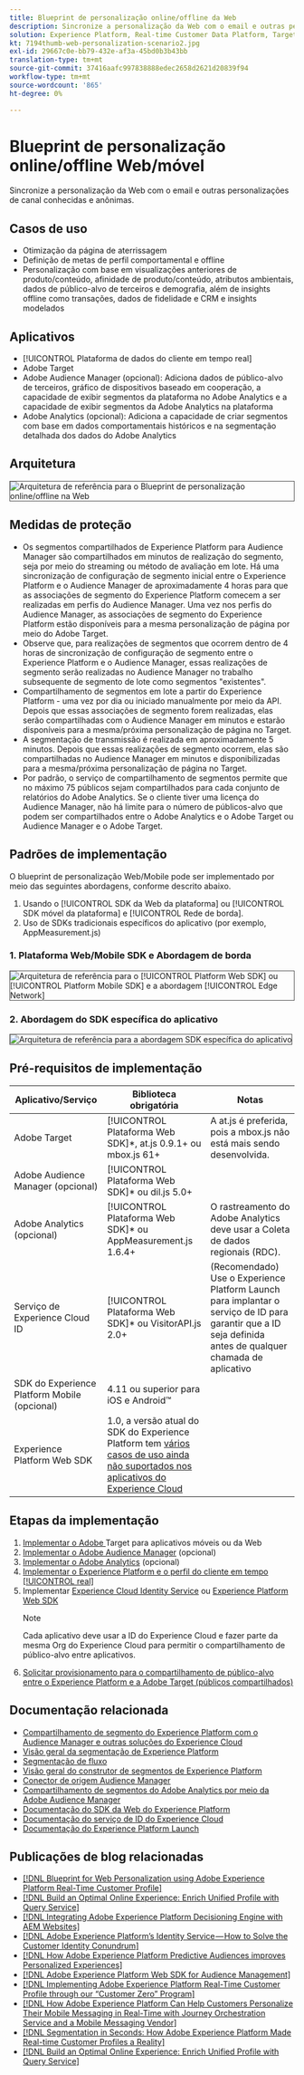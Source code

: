 ```yaml
---
title: Blueprint de personalização online/offline da Web
description: Sincronize a personalização da Web com o email e outras personalizações de canal conhecidas e anônimas.
solution: Experience Platform, Real-time Customer Data Platform, Target, Audience Manager, Analytics, Experience Cloud Services, Data Collection
kt: 7194thumb-web-personalization-scenario2.jpg
exl-id: 29667c0e-bb79-432e-af3a-45bd0b3b43bb
translation-type: tm+mt
source-git-commit: 37416aafc997838888edec2658d2621d20839f94
workflow-type: tm+mt
source-wordcount: '865'
ht-degree: 0%

---
```


# Blueprint de personalização online/offline Web/móvel

Sincronize a personalização da Web com o email e outras personalizações de canal conhecidas e anônimas.

## Casos de uso

* Otimização da página de aterrissagem
* Definição de metas de perfil comportamental e offline
* Personalização com base em visualizações anteriores de produto/conteúdo, afinidade de produto/conteúdo, atributos ambientais, dados de público-alvo de terceiros e demografia, além de insights offline como transações, dados de fidelidade e CRM e insights modelados

## Aplicativos

* [!UICONTROL Plataforma de dados do cliente em tempo real]
* Adobe Target
* Adobe Audience Manager (opcional): Adiciona dados de público-alvo de terceiros, gráfico de dispositivos baseado em cooperação, a capacidade de exibir segmentos da plataforma no Adobe Analytics e a capacidade de exibir segmentos da Adobe Analytics na plataforma
* Adobe Analytics (opcional): Adiciona a capacidade de criar segmentos com base em dados comportamentais históricos e na segmentação detalhada dos dados do Adobe Analytics

## Arquitetura

<img src="assets/onoff.svg" alt="Arquitetura de referência para o Blueprint de personalização online/offline na Web" style="border:1px solid #4a4a4a" />

## Medidas de proteção

* Os segmentos compartilhados de Experience Platform para Audience Manager são compartilhados em minutos de realização do segmento, seja por meio do streaming ou método de avaliação em lote. Há uma sincronização de configuração de segmento inicial entre o Experience Platform e o Audience Manager de aproximadamente 4 horas para que as associações de segmento do Experience Platform comecem a ser realizadas em perfis do Audience Manager. Uma vez nos perfis do Audience Manager, as associações de segmento do Experience Platform estão disponíveis para a mesma personalização de página por meio do Adobe Target.
* Observe que, para realizações de segmentos que ocorrem dentro de 4 horas de sincronização de configuração de segmento entre o Experience Platform e o Audience Manager, essas realizações de segmento serão realizadas no Audience Manager no trabalho subsequente de segmento de lote como segmentos &quot;existentes&quot;.
* Compartilhamento de segmentos em lote a partir do Experience Platform - uma vez por dia ou iniciado manualmente por meio da API. Depois que essas associações de segmento forem realizadas, elas serão compartilhadas com o Audience Manager em minutos e estarão disponíveis para a mesma/próxima personalização de página no Target.
* A segmentação de transmissão é realizada em aproximadamente 5 minutos. Depois que essas realizações de segmento ocorrem, elas são compartilhadas no Audience Manager em minutos e disponibilizadas para a mesma/próxima personalização de página no Target.
* Por padrão, o serviço de compartilhamento de segmentos permite que no máximo 75 públicos sejam compartilhados para cada conjunto de relatórios do Adobe Analytics. Se o cliente tiver uma licença do Audience Manager, não há limite para o número de públicos-alvo que podem ser compartilhados entre o Adobe Analytics e o Adobe Target ou Audience Manager e o Adobe Target.

## Padrões de implementação

O blueprint de personalização Web/Mobile pode ser implementado por meio das seguintes abordagens, conforme descrito abaixo.

1. Usando o [!UICONTROL SDK da Web da plataforma] ou [!UICONTROL SDK móvel da plataforma] e [!UICONTROL Rede de borda].
1. Uso de SDKs tradicionais específicos do aplicativo (por exemplo, AppMeasurement.js)

### 1. Plataforma Web/Mobile SDK e Abordagem de borda

<img src="assets/websdkflow.svg" alt="Arquitetura de referência para o [!UICONTROL Platform Web SDK] ou [!UICONTROL Platform Mobile SDK] e a abordagem [!UICONTROL Edge Network]" style="border:1px solid #4a4a4a" />

### 2. Abordagem do SDK específica do aplicativo

<img src="assets/appsdkflow.png" alt="Arquitetura de referência para a abordagem SDK específica do aplicativo" style="border:1px solid #4a4a4a" />

## Pré-requisitos de implementação

| Aplicativo/Serviço | Biblioteca obrigatória | Notas |
|---|---|---|
| Adobe Target | [!UICONTROL Plataforma Web SDK]*, at.js 0.9.1+ ou mbox.js 61+ | A at.js é preferida, pois a mbox.js não está mais sendo desenvolvida. |
| Adobe Audience Manager (opcional) | [!UICONTROL Plataforma Web SDK]* ou dil.js 5.0+ |  |
| Adobe Analytics (opcional) | [!UICONTROL Plataforma Web SDK]* ou AppMeasurement.js 1.6.4+ | O rastreamento do Adobe Analytics deve usar a Coleta de dados regionais (RDC). |
| Serviço de Experience Cloud ID | [!UICONTROL Plataforma Web SDK]* ou VisitorAPI.js 2.0+ | (Recomendado) Use o Experience Platform Launch para implantar o serviço de ID para garantir que a ID seja definida antes de qualquer chamada de aplicativo |
| SDK do Experience Platform Mobile (opcional) | 4.11 ou superior para iOS e Android™ |  |
| Experience Platform Web SDK | 1.0, a versão atual do SDK do Experience Platform tem [vários casos de uso ainda não suportados nos aplicativos do Experience Cloud](https://github.com/adobe/alloy/projects/5) |  |


## Etapas da implementação

1. [Implementar o Adobe ](https://experienceleague.adobe.com/docs/target/using/implement-target/implementing-target.html) Target para aplicativos móveis ou da Web
1. [Implementar o Adobe Audience Manager](https://experienceleague.adobe.com/docs/audience-manager/user-guide/implementation-integration-guides/implement-audience-manager.html)  (opcional)
1. [Implementar o Adobe Analytics](https://experienceleague.adobe.com/docs/analytics/implementation/home.html)   (opcional)
1. [Implementar o Experience Platform e o perfil do cliente em tempo  [!UICONTROL real]](https://experienceleague.adobe.com/docs/platform-learn/getting-started-for-data-architects-and-data-engineers/overview.html)
1. Implementar [Experience Cloud Identity Service](https://experienceleague.adobe.com/docs/id-service/using/implementation/implementation-guides.html) ou [Experience Platform Web SDK](https://experienceleague.adobe.com/docs/experience-platform/edge/home.html)
   >[!NOTE]
   >
   >Cada aplicativo deve usar a ID do Experience Cloud e fazer parte da mesma Org do Experience Cloud para permitir o compartilhamento de público-alvo entre aplicativos.
1. [Solicitar provisionamento para o compartilhamento de público-alvo entre o Experience Platform e a Adobe Target (públicos compartilhados)](https://www.adobe.com/go/audiences)

## Documentação relacionada

* [Compartilhamento de segmento do Experience Platform com o Audience Manager e outras soluções do Experience Cloud](https://experienceleague.adobe.com/docs/audience-manager/user-guide/implementation-integration-guides/integration-experience-platform/aam-aep-audience-sharing.html)
* [Visão geral da segmentação de Experience Platform](https://experienceleague.adobe.com/docs/experience-platform/segmentation/home.html)
* [Segmentação de fluxo](https://experienceleague.adobe.com/docs/experience-platform/segmentation/api/streaming-segmentation.html)
* [Visão geral do construtor de segmentos de Experience Platform](https://experienceleague.adobe.com/docs/experience-platform/segmentation/ui/overview.html)
* [Conector de origem Audience Manager](https://experienceleague.adobe.com/docs/experience-platform/sources/connectors/adobe-applications/audience-manager.html)
* [Compartilhamento de segmentos do Adobe Analytics por meio da Adobe Audience Manager](https://experienceleague.adobe.com/docs/analytics/components/segmentation/segmentation-workflow/seg-publish.html)
* [Documentação do SDK da Web do Experience Platform](https://experienceleague.adobe.com/docs/experience-platform/edge/home.html)
* [Documentação do serviço de ID do Experience Cloud](https://experienceleague.adobe.com/docs/id-service/using/home.html)
* [Documentação do Experience Platform Launch](https://experienceleague.adobe.com/docs/launch/using/home.html)

## Publicações de blog relacionadas

* [[!DNL Blueprint for Web Personalization using Adobe Experience Platform Real-Time Customer Profile]](https://medium.com/adobetech/blueprint-for-web-personalization-using-adobe-experience-platform-real-time-customer-profile-fef2ce7a4b2f)
* [[!DNL Build an Optimal Online Experience: Enrich Unified Profile with Query Service]](https://medium.com/adobetech/build-an-optimal-online-experience-enrich-unified-profile-with-query-service-8027c196ab33)
* [[!DNL Integrating Adobe Experience Platform Decisioning Engine with AEM Websites]](https://jaeness.medium.com/integrating-adobe-experience-platform-decisioning-engine-with-aem-websites-9c222acd12e2)
* [[!DNL Adobe Experience Platform’s Identity Service — How to Solve the Customer Identity Conundrum]](https://medium.com/adobetech/adobe-experience-platforms-identity-service-how-to-solve-the-customer-identity-conundrum-f95e22d16ea9)
* [[!DNL How Adobe Experience Platform Predictive Audiences improves Personalized Experiences]](https://medium.com/adobetech/how-adobe-experience-platform-predictive-audiences-improves-personalized-experiences-1f75a60cb7a3)
* [[!DNL Adobe Experience Platform Web SDK for Audience Management]](https://medium.com/adobetech/adobe-experience-platform-web-sdk-for-audience-management-751fa6d063bc)
* [[!DNL Implementing Adobe Experience Platform Real-Time Customer Profile through our “Customer Zero” Program]](https://medium.com/adobetech/implementing-adobe-experience-platform-real-time-customer-profile-through-our-customer-zero-32e7cd952896)
* [[!DNL How Adobe Experience Platform Can Help Customers Personalize Their Mobile Messaging in Real-Time with Journey Orchestration Service and a Mobile Messaging Vendor]](https://medium.com/adobetech/how-adobe-experience-platform-helped-a-client-personalize-their-mobile-messaging-in-real-time-with-7d634aefa098)
* [[!DNL Segmentation in Seconds: How Adobe Experience Platform Made Real-time Customer Profiles a Reality]](https://medium.com/adobetech/segmentation-in-seconds-how-adobe-experience-platform-made-real-time-customer-profiles-a-reality-a7a8552b0847)
* [[!DNL Build an Optimal Online Experience: Enrich Unified Profile with Query Service]](https://medium.com/adobetech/build-an-optimal-online-experience-enrich-unified-profile-with-query-service-8027c196ab33)
